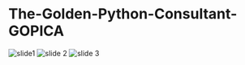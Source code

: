# The-Golden-Python-Consultant-GOPICA

![slide1](https://user-images.githubusercontent.com/25238652/120663018-9d805700-c4c4-11eb-87bd-5f8f9adc1722.PNG)
![slide 2](https://user-images.githubusercontent.com/25238652/120663091-b2f58100-c4c4-11eb-8b75-103f891e1f27.PNG)
![slide 3](https://user-images.githubusercontent.com/25238652/120663175-c3a5f700-c4c4-11eb-89bd-eaf46b9bc36e.PNG)

